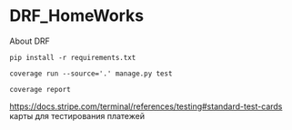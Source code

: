# DRF_HomeWorks
About DRF

```commandline
pip install -r requirements.txt
```

```commandline
coverage run --source='.' manage.py test
```

```commandline
coverage report
```

https://docs.stripe.com/terminal/references/testing#standard-test-cards карты для тестирования платежей 